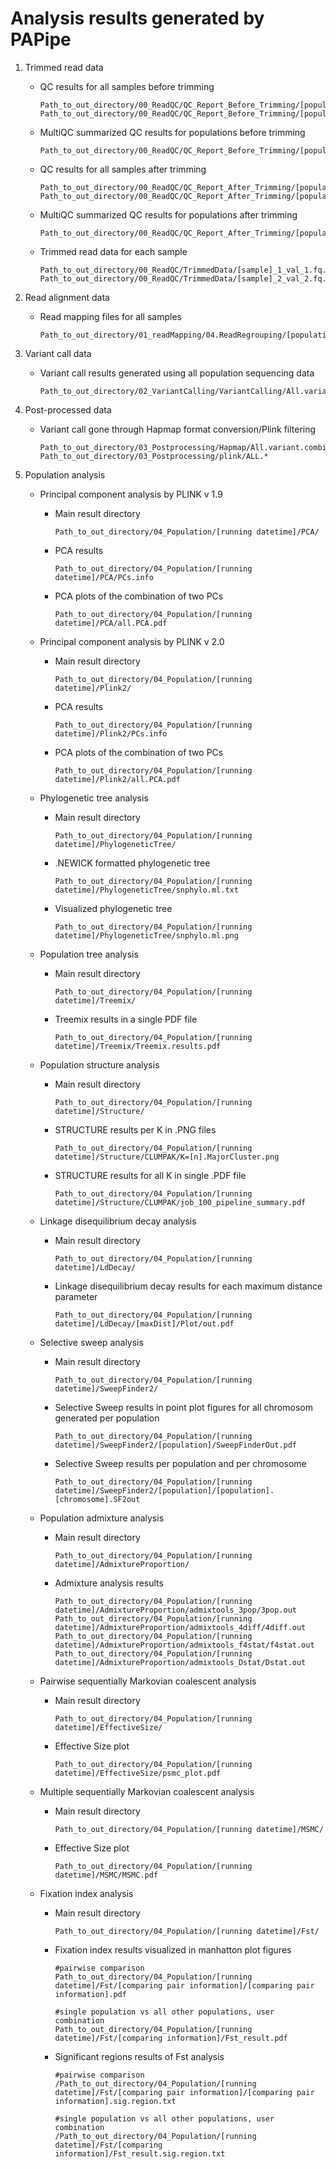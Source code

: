 # Analysis results generated by PAPipe

1. Trimmed read data

    - QC results for all samples before trimming
        
        ```
        Path_to_out_directory/00_ReadQC/QC_Report_Before_Trimming/[population]/[sample]_1_fastqc.html
        Path_to_out_directory/00_ReadQC/QC_Report_Before_Trimming/[population]/[sample]_2_fastqc.html
        ```

    - MultiQC summarized QC results for populations before trimming
        
        ```
        Path_to_out_directory/00_ReadQC/QC_Report_Before_Trimming/[population]/multiqc_report.html
        ```
        
    - QC results for all samples after trimming
        
        ```
        Path_to_out_directory/00_ReadQC/QC_Report_After_Trimming/[population]/[sample]_1_fastqc.html
        Path_to_out_directory/00_ReadQC/QC_Report_After_Trimming/[population]/[sample]_2_fastqc.html
        ```

    - MultiQC summarized QC results for populations after trimming
        
        ```
        Path_to_out_directory/00_ReadQC/QC_Report_After_Trimming/[population]/multiqc_report.html
        ```

    - Trimmed read data for each sample
        
        ```
        Path_to_out_directory/00_ReadQC/TrimmedData/[sample]_1_val_1.fq.gz
        Path_to_out_directory/00_ReadQC/TrimmedData/[sample]_2_val_2.fq.gz
        ```
        
2. Read alignment data
    - Read mapping files for all samples
        
        ```
        Path_to_out_directory/01_readMapping/04.ReadRegrouping/[population]_[sample].addRG.marked.sort.bam
        ```
        
3. Variant call data
    - Variant call results generated using all population sequencing data
        
        ```
        Path_to_out_directory/02_VariantCalling/VariantCalling/All.variant.combined.GT.SNP.flt.vcf.gz
        ```
        
3. Post-processed data
    - Variant call gone through Hapmap format conversion/Plink filtering
        
        ```
        Path_to_out_directory/03_Postprocessing/Hapmap/All.variant.combined.GT.SNP.flt.hapmap
        Path_to_out_directory/03_Postprocessing/plink/ALL.*
        ```
        
4. Population analysis
   
    - Principal component analysis by PLINK v 1.9
   
        - Main result directory

            ```
            Path_to_out_directory/04_Population/[running datetime]/PCA/
            ```
   
        - PCA results
            
            ```
            Path_to_out_directory/04_Population/[running datetime]/PCA/PCs.info
            ```
            
        - PCA plots of the combination of two PCs
            
            ```
            Path_to_out_directory/04_Population/[running datetime]/PCA/all.PCA.pdf
            ```
            
    - Principal component analysis by PLINK v 2.0
   
        - Main result directory
            ```
            Path_to_out_directory/04_Population/[running datetime]/Plink2/
            ```
   
        - PCA results
            
            ```
            Path_to_out_directory/04_Population/[running datetime]/Plink2/PCs.info
            ```
   
        - PCA plots of the combination of two PCs
            
            ```
            Path_to_out_directory/04_Population/[running datetime]/Plink2/all.PCA.pdf
            ```
            
    - Phylogenetic tree analysis
   
        - Main result directory
            ```
            Path_to_out_directory/04_Population/[running datetime]/PhylogeneticTree/
            
            ```
   
        - .NEWICK formatted phylogenetic tree
            
            ```
            Path_to_out_directory/04_Population/[running datetime]/PhylogeneticTree/snphylo.ml.txt
            ```
            
        - Visualized phylogenetic tree
            
            ```
            Path_to_out_directory/04_Population/[running datetime]/PhylogeneticTree/snphylo.ml.png
            ```
            
    - Population tree analysis
   
        - Main result directory
            ```
            Path_to_out_directory/04_Population/[running datetime]/Treemix/
            ```
   
        - Treemix results in a single PDF file
            
            ```
            Path_to_out_directory/04_Population/[running datetime]/Treemix/Treemix.results.pdf
            ```
            
    - Population structure analysis
   
        - Main result directory
            ```
            Path_to_out_directory/04_Population/[running datetime]/Structure/
            ```
   
        - STRUCTURE results per K in .PNG files
            
            ```
            Path_to_out_directory/04_Population/[running datetime]/Structure/CLUMPAK/K=[n].MajorCluster.png
            ```
            
        - STRUCTURE results for all K in single .PDF file
            
            ```
            Path_to_out_directory/04_Population/[running datetime]/Structure/CLUMPAK/job_100_pipeline_summary.pdf
            ```
            
    - Linkage disequilibrium decay analysis
   
        - Main result directory
            ```
            Path_to_out_directory/04_Population/[running datetime]/LdDecay/
            ```
   
        - Linkage disequilibrium decay results for each maximum distance parameter
            
            ```
            Path_to_out_directory/04_Population/[running datetime]/LdDecay/[maxDist]/Plot/out.pdf
            ```
            
    - Selective sweep analysis
   
        - Main result directory
            ```
            Path_to_out_directory/04_Population/[running datetime]/SweepFinder2/
            ```
   
        - Selective Sweep results in point plot figures for all chromosom generated per population
            
            ```
            Path_to_out_directory/04_Population/[running datetime]/SweepFinder2/[population]/SweepFinderOut.pdf
            ```
            
        - Selective Sweep results per population and per chromosome
            
            ```
            Path_to_out_directory/04_Population/[running datetime]/SweepFinder2/[population]/[population].[chromosome].SF2out
            ```
            
    - Population admixture analysis
   
        - Main result directory
            ```
            Path_to_out_directory/04_Population/[running datetime]/AdmixtureProportion/
            ```
   
        - Admixture analysis results
            
            ```
            Path_to_out_directory/04_Population/[running datetime]/AdmixtureProportion/admixtools_3pop/3pop.out
            Path_to_out_directory/04_Population/[running datetime]/AdmixtureProportion/admixtools_4diff/4diff.out
            Path_to_out_directory/04_Population/[running datetime]/AdmixtureProportion/admixtools_f4stat/f4stat.out
            Path_to_out_directory/04_Population/[running datetime]/AdmixtureProportion/admixtools_Dstat/Dstat.out
            ```
            
    - Pairwise sequentially Markovian coalescent analysis
   
        - Main result directory
            ```
            Path_to_out_directory/04_Population/[running datetime]/EffectiveSize/
            ```
   
        - Effective Size plot
            
            ```
            Path_to_out_directory/04_Population/[running datetime]/EffectiveSize/psmc_plot.pdf
            ```
            
    - Multiple sequentially Markovian coalescent analysis
   
        - Main result directory
            ```
            Path_to_out_directory/04_Population/[running datetime]/MSMC/
            ```
   
        - Effective Size plot
            
            ```
            Path_to_out_directory/04_Population/[running datetime]/MSMC/MSMC.pdf
            ```
            
    - Fixation index analysis
   
        - Main result directory
            ```
            Path_to_out_directory/04_Population/[running datetime]/Fst/
            ```
   
        - Fixation index results visualized in manhatton plot figures
            
            ```
            #pairwise comparison
            Path_to_out_directory/04_Population/[running datetime]/Fst/[comparing pair information]/[comparing pair information].pdf
            
            #single population vs all other populations, user combination
            Path_to_out_directory/04_Population/[running datetime]/Fst/[comparing information]/Fst_result.pdf
            ```
            
        - Significant regions results of Fst analysis
            
            ```
            #pairwise comparison
            /Path_to_out_directory/04_Population/[running datetime]/Fst/[comparing pair information]/[comparing pair information].sig.region.txt

            #single population vs all other populations, user combination
            /Path_to_out_directory/04_Population/[running datetime]/Fst/[comparing information]/Fst_result.sig.region.txt
            
            ```
